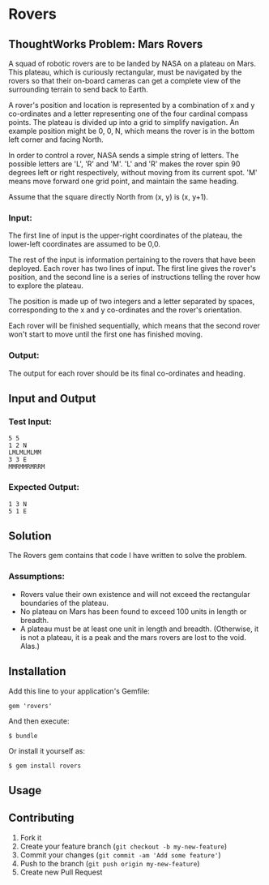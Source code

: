 # Rovers

## ThoughtWorks Problem: Mars Rovers

A squad of robotic rovers are to be landed by NASA on a plateau on Mars. This plateau, which is curiously rectangular, must be navigated by the rovers so that their on-board cameras can get a complete view of the surrounding terrain to send back to Earth.

A rover's position and location is represented by a combination of x and y co-ordinates and a letter representing one of the four cardinal compass points. The plateau is divided up into a grid to simplify navigation. An example position might be 0, 0, N, which means the rover is in the bottom left corner and facing North.

In order to control a rover, NASA sends a simple string of letters. The possible letters are 'L', 'R' and 'M'. 'L' and 'R' makes the rover spin 90 degrees left or right respectively, without moving from its current spot. 'M' means move forward one grid point, and maintain the same heading.

Assume that the square directly North from (x, y) is (x, y+1).

### Input:
The first line of input is the upper-right coordinates of the plateau, the lower-left coordinates are assumed to be 0,0.

The rest of the input is information pertaining to the rovers that have been deployed. Each rover has two lines of input. The first line gives the rover's position, and the second line is a series of instructions telling the rover how to explore the plateau.

The position is made up of two integers and a letter separated by spaces, corresponding to the x and y co-ordinates and the rover's orientation.

Each rover will be finished sequentially, which means that the second rover won't start to move until the first one has finished moving.


### Output:
The output for each rover should be its final co-ordinates and heading.

## Input and Output

### Test Input:

    5 5
    1 2 N
    LMLMLMLMM
    3 3 E
    MMRMMRMRRM

### Expected Output:

    1 3 N
    5 1 E

## Solution

The Rovers gem contains that code I have written to solve the problem.

### Assumptions:

* Rovers value their own existence and will not exceed the rectangular boundaries of the plateau.
* No plateau on Mars has been found to exceed 100 units in length or breadth.
* A plateau must be at least one unit in length and breadth. (Otherwise, it is not a plateau, it is a peak and the mars rovers are lost to the void. Alas.)

## Installation

Add this line to your application's Gemfile:

    gem 'rovers'

And then execute:

    $ bundle

Or install it yourself as:

    $ gem install rovers

## Usage



## Contributing

1. Fork it
2. Create your feature branch (`git checkout -b my-new-feature`)
3. Commit your changes (`git commit -am 'Add some feature'`)
4. Push to the branch (`git push origin my-new-feature`)
5. Create new Pull Request
